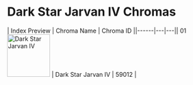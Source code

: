# Dark Star Jarvan IV Chromas

| Index  Preview | Chroma Name | Chroma ID ||------|---|---|| 01  <img src='https://raw.communitydragon.org/latest/plugins/rcp-be-lol-game-data/global/default/v1/champion-chroma-images/59/59012.png' alt='Dark Star Jarvan IV' width='100'> | Dark Star Jarvan IV | 59012 |